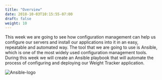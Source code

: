 ```yaml
---
title: "Overview"
date: 2018-10-03T10:15:55-07:00
draft: false
weight: 10
---
```


This week we are going to see how configuration management can help us configure our servers and install our applications into it in an easy, repeatable and automated way. The tool that we are going to use is Ansible, which is one of the most widely used configuration management tools. During this week we will create an Ansible playbook that will automate the process of configuring and deploying our Weight Tracker application.

![Ansible-logo](/images/ansible-diagram.png)